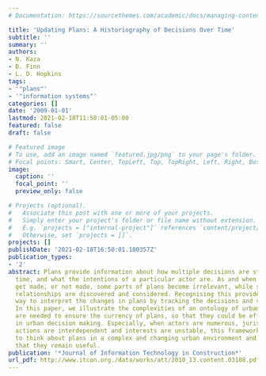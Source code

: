 ```yaml
---
# Documentation: https://sourcethemes.com/academic/docs/managing-content/

title: 'Updating Plans: A Historiography of Decisions Over Time'
subtitle: ''
summary: ''
authors:
- N. Kaza
- D. Finn
- L. D. Hopkins
tags:
- '"plans"'
- '"information systems"'
categories: []
date: '2009-01-01'
lastmod: 2021-02-18T11:50:01-05:00
featured: false
draft: false

# Featured image
# To use, add an image named `featured.jpg/png` to your page's folder.
# Focal points: Smart, Center, TopLeft, Top, TopRight, Left, Right, BottomLeft, Bottom, BottomRight.
image:
  caption: ''
  focal_point: ''
  preview_only: false

# Projects (optional).
#   Associate this post with one or more of your projects.
#   Simply enter your project's folder or file name without extension.
#   E.g. `projects = ["internal-project"]` references `content/project/deep-learning/index.md`.
#   Otherwise, set `projects = []`.
projects: []
publishDate: '2021-02-18T16:50:01.180357Z'
publication_types:
- '2'
abstract: Plans provide information about how multiple decisions are structured over
  time, and what the intentions of a particular actor are. As and when these decisions
  get made, or not made, some parts of plans become irrelevant, while some other new
  relationships are discovered and considered. Recognising this provides a useful
  way to interpret the changes in plans by tracking the decisions and vice versa.
  In this paper, we illustrate the complexities of an ontology of urban systems which
  are needed to ensure the currency of plans, so that they could be effectively used
  in urban decision making. Especially, when actors are numerous, jurisdictions overlap,
  actions are interdependent and interests are unstable, this framework enables us
  to think about plans in a complex and changing urban environment and make them so
  that they remain useful.
publication: '*Journal of Information Technology in Construction*'
url_pdf: http://www.itcon.org./data/works/att/2010_13.content.03108.pdf
---
```

